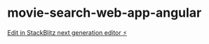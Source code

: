 # movie-search-web-app-angular

[Edit in StackBlitz next generation editor ⚡️](https://stackblitz.com/~/github.com/Akhi1704/movie-search-web-app-angular)